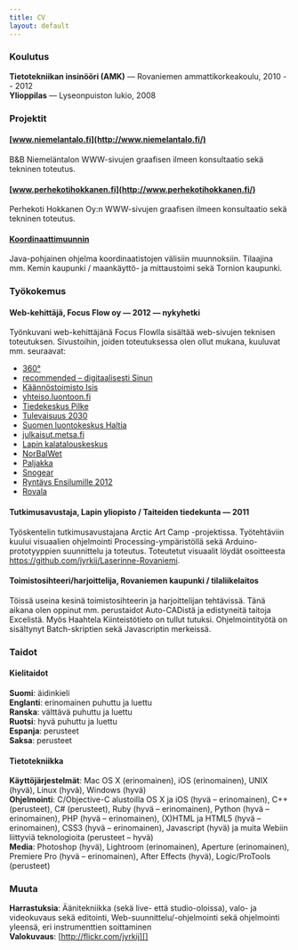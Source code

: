 ```yaml
---
title: CV
layout: default
---
```


### Koulutus

**Tietotekniikan insinööri (AMK)** — Rovaniemen ammattikorkeakoulu, 2010 -- 2012  
**Ylioppilas** — Lyseonpuiston lukio, 2008

### Projektit

#### [www.niemelantalo.fi](http://www.niemelantalo.fi/)

B&B Niemeläntalon WWW-sivujen graafisen ilmeen konsultaatio sekä tekninen toteutus.

#### [www.perhekotihokkanen.fi](http://www.perhekotihokkanen.fi/)

Perhekoti Hokkanen Oy:n WWW-sivujen graafisen ilmeen konsultaatio sekä tekninen toteutus.

#### [Koordinaattimuunnin](/ohjelmat/koordinaattimuunnin)

Java-pohjainen ohjelma koordinaatistojen välisiin muunnoksiin. Tilaajina mm.
Kemin kaupunki / maankäyttö- ja mittaustoimi sekä Tornion kaupunki.

### Työkokemus

#### Web-kehittäjä, Focus Flow oy — 2012 — nykyhetki

Työnkuvani web-kehittäjänä Focus Flowlla sisältää web-sivujen teknisen toteutuksen.
Sivustoihin, joiden toteutuksessa olen ollut mukana, kuuluvat mm. seuraavat:

 - [360°](http://www.360astetta.fi)
 - [recommended – digitaalisesti Sinun](http://digi.recommended.fi)
 - [Käännöstoimisto Isis](http://www.isis.fi)
 - [yhteiso.luontoon.fi](http://yhteiso.luontoon.fi)
 - [Tiedekeskus Pilke](http://www.tiedekeskus-pilke.fi)
 - [Tulevaisuus 2030](http://tulevaisuus.2030.fi)
 - [Suomen luontokeskus Haltia](http://www.haltia.com)
 - [julkaisut.metsa.fi](http://julkaisut.metsa.fi)
 - [Lapin kalatalouskeskus](http://www.lapinkalatalouskeskus.fi)
 - [NorBalWet](http://www.norbalwet.org)
 - [Paljakka](http://www.paljakka.fi)
 - [Snogear](http://www.snogear.fi)
 - [Ryntäys Ensilumille 2012](http://www.ensilumi.fi)
 - [Rovala](http://www.rovala.fi)

#### Tutkimusavustaja, Lapin yliopisto / Taiteiden tiedekunta — 2011

Työskentelin tutkimusavustajana Arctic Art Camp -projektissa.
Työtehtäviin kuului visuaalien ohjelmointi Processing-ympäristöllä sekä
Arduino-prototyyppien suunnittelu ja toteutus. Toteutetut visuaalit löydät osoitteesta
<https://github.com/jyrkij/Laserinne-Rovaniemi>.

#### Toimistosihteeri/harjoittelija, Rovaniemen kaupunki / tilaliikelaitos

Töissä useina kesinä toimistosihteerin ja harjoittelijan tehtävissä.
Tänä aikana olen oppinut mm. perustaidot Auto-CADistä ja edistyneitä
taitoja Excelistä. Myös Haahtela Kiinteistötieto on tullut tutuksi.
Ohjelmointityötä on sisältynyt Batch-skriptien sekä Javascriptin
merkeissä.

### Taidot

#### Kielitaidot

**Suomi**: äidinkieli  
**Englanti**: erinomainen puhuttu ja luettu  
**Ranska**: välttävä puhuttu ja luettu  
**Ruotsi**: hyvä puhuttu ja luettu  
**Espanja**: perusteet  
**Saksa**: perusteet

#### Tietotekniikka

**Käyttöjärjestelmät**: Mac OS X (erinomainen), iOS (erinomainen), UNIX
(hyvä), Linux (hyvä), Windows (hyvä)  
**Ohjelmointi**: C/Objective-C alustoilla OS X ja iOS (hyvä –
erinomainen), C++ (perusteet), C\# (perusteet), Ruby (hyvä –
erinomainen), Python (hyvä – erinomainen), PHP (hyvä – erinomainen),
(X)HTML ja HTML5 (hyvä – erinomainen), CSS3 (hyvä – erinomainen),
Javascript (hyvä) ja muita Webiin liittyviä teknologioita (perusteet –
hyvä)  
**Media**: Photoshop (hyvä), Lightroom (erinomainen), Aperture
(erinomainen), Premiere Pro (hyvä – erinomainen), After Effects (hyvä),
Logic/ProTools (perusteet)

### Muuta

**Harrastuksia**: Äänitekniikka (sekä live- että studio-oloissa), valo-
ja videokuvaus sekä editointi, Web-suunnittelu/-ohjelmointi sekä
ohjelmointi yleensä, eri instrumenttien soittaminen  
**Valokuvaus**: [http://flickr.com/jyrkij][]

  [http://elevate.kairatemppeli.fi]: http://elevate.kairatemppeli.fi/
  [http://www.perhekotihokkanen.fi/]: http://www.perhekotihokkanen.fi
  [http://jlilja.net]: http://jlilja.net/
  [http://flickr.com/jyrkij]: http://flickr.com/jyrkij
